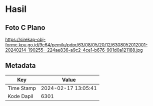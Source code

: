 # Hasil

## Foto C Plano

https://sirekap-obj-formc.kpu.go.id/9c64/pemilu/pdpr/63/08/05/20/12/6308052012001-20240214-190255--224ae836-a9c2-4ce1-b676-901d0a121188.jpg


## Metadata

| Key        | Value               |
| ---------- | ------------------- |
| Time Stamp | 2024-02-17 13:05:41 |
| Kode Dapil | 6301                |



